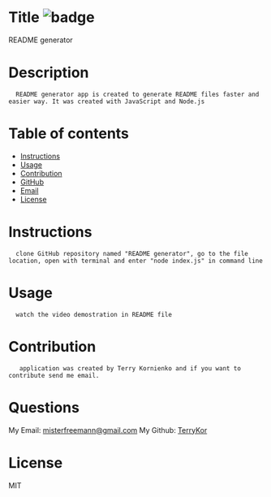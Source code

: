 
   # Title ![badge](https://img.shields.io/badge/license-MIT-blue)
   README generator
   
   # Description
      README generator app is created to generate README files faster and easier way. It was created with JavaScript and Node.js

    
   # Table of contents 


   * [Instructions](#instructions)
   * [Usage](#usage)
   * [Contribution](#contribution)
   * [GitHub](#github)
   * [Email](#email)
   * [License](#license)



   # Instructions 
      clone GitHub repository named "README generator", go to the file location, open with terminal and enter "node index.js" in command line

   # Usage
      watch the video demostration in README file

   # Contribution
       application was created by Terry Kornienko and if you want to contribute send me email.

   # Questions
   My Email: 
   [misterfreemann@gmail.com](mailto:misterfreemann@gmail.com)
   My Github:
   [TerryKor](https://github.com/TerryKor)
   
   # License
   MIT

   